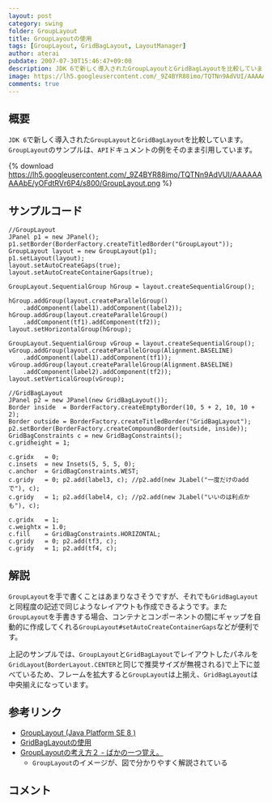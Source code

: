 ```yaml
---
layout: post
category: swing
folder: GroupLayout
title: GroupLayoutの使用
tags: [GroupLayout, GridBagLayout, LayoutManager]
author: aterai
pubdate: 2007-07-30T15:46:47+09:00
description: JDK 6で新しく導入されたGroupLayoutとGridBagLayoutを比較しています。
image: https://lh5.googleusercontent.com/_9Z4BYR88imo/TQTNn9AdVUI/AAAAAAAAAbE/yOFdtRVr6P4/s800/GroupLayout.png
comments: true
---
```

## 概要
`JDK 6`で新しく導入された`GroupLayout`と`GridBagLayout`を比較しています。`GroupLayout`のサンプルは、`API`ドキュメントの例をそのまま引用しています。

{% download https://lh5.googleusercontent.com/_9Z4BYR88imo/TQTNn9AdVUI/AAAAAAAAAbE/yOFdtRVr6P4/s800/GroupLayout.png %}

## サンプルコード
<pre class="prettyprint"><code>//GroupLayout
JPanel p1 = new JPanel();
p1.setBorder(BorderFactory.createTitledBorder("GroupLayout"));
GroupLayout layout = new GroupLayout(p1);
p1.setLayout(layout);
layout.setAutoCreateGaps(true);
layout.setAutoCreateContainerGaps(true);

GroupLayout.SequentialGroup hGroup = layout.createSequentialGroup();

hGroup.addGroup(layout.createParallelGroup()
    .addComponent(label1).addComponent(label2));
hGroup.addGroup(layout.createParallelGroup()
    .addComponent(tf1).addComponent(tf2));
layout.setHorizontalGroup(hGroup);

GroupLayout.SequentialGroup vGroup = layout.createSequentialGroup();
vGroup.addGroup(layout.createParallelGroup(Alignment.BASELINE)
    .addComponent(label1).addComponent(tf1));
vGroup.addGroup(layout.createParallelGroup(Alignment.BASELINE)
    .addComponent(label2).addComponent(tf2));
layout.setVerticalGroup(vGroup);
</code></pre>

<pre class="prettyprint"><code>//GridBagLayout
JPanel p2 = new JPanel(new GridBagLayout());
Border inside  = BorderFactory.createEmptyBorder(10, 5 + 2, 10, 10 + 2);
Border outside = BorderFactory.createTitledBorder("GridBagLayout");
p2.setBorder(BorderFactory.createCompoundBorder(outside, inside));
GridBagConstraints c = new GridBagConstraints();
c.gridheight = 1;

c.gridx   = 0;
c.insets  = new Insets(5, 5, 5, 0);
c.anchor  = GridBagConstraints.WEST;
c.gridy   = 0; p2.add(label3, c); //p2.add(new JLabel("一度だけのaddで"), c);
c.gridy   = 1; p2.add(label4, c); //p2.add(new JLabel("いいのは利点かも"), c);

c.gridx   = 1;
c.weightx = 1.0;
c.fill    = GridBagConstraints.HORIZONTAL;
c.gridy   = 0; p2.add(tf3, c);
c.gridy   = 1; p2.add(tf4, c);
</code></pre>

## 解説
`GroupLayout`を手で書くことはあまりなさそうですが、それでも`GridBagLayout`と同程度の記述で同じようなレイアウトも作成できるようです。また`GroupLayout`を手書きする場合、コンテナとコンポーネントの間にギャップを自動的に作成してくれる`GroupLayout#setAutoCreateContainerGaps`などが便利です。

上記のサンプルでは、`GroupLayout`と`GridBagLayout`でレイアウトしたパネルを`GridLayout`(`BorderLayout.CENTER`と同じで推奨サイズが無視される)で上下に並べているため、フレームを拡大すると`GroupLayout`は上揃え、`GridBagLayout`は中央揃えになっています。

## 参考リンク
- [GroupLayout (Java Platform SE 8 )](https://docs.oracle.com/javase/jp/8/docs/api/javax/swing/GroupLayout.html)
- [GridBagLayoutの使用](https://ateraimemo.com/Swing/GridBagLayout.html)
- [GroupLayoutの考え方２ - ばかの一つ覚え。](http://d.hatena.ne.jp/jawagenjin/20080127/1201444435)
    - `GroupLayout`のイメージが、図で分かりやすく解説されている

<!-- dummy comment line for breaking list -->

## コメント

